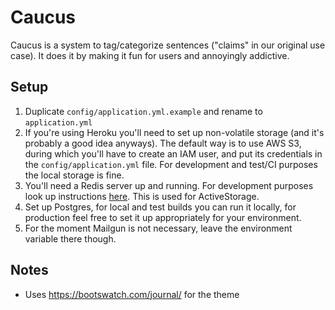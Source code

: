 # Caucus

Caucus is a system to tag/categorize sentences ("claims" in our original use case). It does it by making
it fun for users and annoyingly addictive.

## Setup

1. Duplicate `config/application.yml.example` and rename to `application.yml`
1. If you're using Heroku you'll need to set up non-volatile storage (and it's probably a good idea anyways).
   The default way is to use AWS S3, during which you'll have to create an IAM user, and put its credentials
   in the `config/application.yml` file. For development and test/CI purposes the local storage is fine.
1. You'll need a Redis server up and running. For development purposes look up instructions [here](https://redis.io/).
   This is used for ActiveStorage.
1. Set up Postgres, for local and test builds you can run it locally, for production feel free to set it up appropriately
   for your environment.
1. For the moment Mailgun is not necessary, leave the environment variable there though.

## Notes
 - Uses https://bootswatch.com/journal/ for the theme


